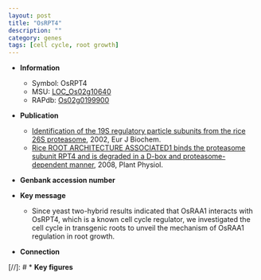 ```yaml
---
layout: post
title: "OsRPT4"
description: ""
category: genes
tags: [cell cycle, root growth]
---
```


* **Information**  
    + Symbol: OsRPT4  
    + MSU: [LOC_Os02g10640](http://rice.plantbiology.msu.edu/cgi-bin/ORF_infopage.cgi?orf=LOC_Os02g10640)  
    + RAPdb: [Os02g0199900](http://rapdb.dna.affrc.go.jp/viewer/gbrowse_details/irgsp1?name=Os02g0199900)  

* **Publication**  
    + [Identification of the 19S regulatory particle subunits from the rice 26S proteasome](http://www.ncbi.nlm.nih.gov/pubmed?term=Identification+of+the+19S+regulatory+particle+subunits+from+the+rice+26S+proteasome%5BTitle%5D), 2002, Eur J Biochem.
    + [Rice ROOT ARCHITECTURE ASSOCIATED1 binds the proteasome subunit RPT4 and is degraded in a D-box and proteasome-dependent manner](http://www.ncbi.nlm.nih.gov/pubmed?term=Rice+ROOT+ARCHITECTURE+ASSOCIATED1+binds+the+proteasome+subunit+RPT4+and+is+degraded+in+a+D-box+and+proteasome-dependent+manner%5BTitle%5D), 2008, Plant Physiol.

* **Genbank accession number**  

* **Key message**  
    + Since yeast two-hybrid results indicated that OsRAA1 interacts with OsRPT4, which is a known cell cycle regulator, we investigated the cell cycle in transgenic roots to unveil the mechanism of OsRAA1 regulation in root growth.

* **Connection**  

[//]: # * **Key figures**  



